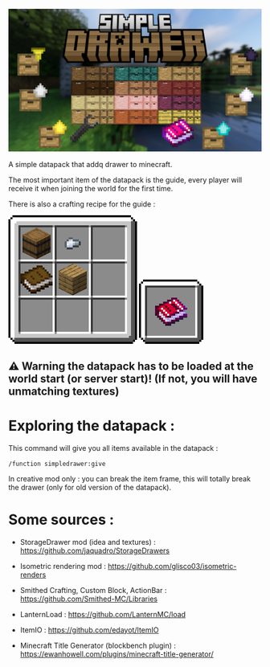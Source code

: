 ![Banner](https://raw.githubusercontent.com/edayot/SimpleDrawer/master/images/simple_drawer.png)

A simple datapack that addq drawer to minecraft.


The most important item of the datapack is the guide, every player will receive it when joining the world for the first time.

There is also a crafting recipe for the guide :

![Guide](https://raw.githubusercontent.com/edayot/SimpleDrawer/master/assets/simpledrawer/textures/item/font/craft_guide.png) ![Guide](https://raw.githubusercontent.com/edayot/SimpleDrawer/master/assets/simpledrawer/textures/item/font/result_guide.png)

## ⚠ Warning the datapack has to be loaded at the world start (or server start)! (If not, you will have unmatching textures)


# Exploring the datapack :

This command will give you all items available in the datapack :
```
/function simpledrawer:give
```

In creative mod only : you can break the item frame, this will totally break the drawer (only for old version of the datapack).

# Some sources :
- StorageDrawer mod (idea and textures) : https://github.com/jaquadro/StorageDrawers

- Isometric rendering mod : https://github.com/glisco03/isometric-renders

- Smithed Crafting, Custom Block, ActionBar : https://github.com/Smithed-MC/Libraries

- LanternLoad : https://github.com/LanternMC/load

- ItemIO : https://github.com/edayot/ItemIO

- Minecraft Title Generator (blockbench plugin) : https://ewanhowell.com/plugins/minecraft-title-generator/
